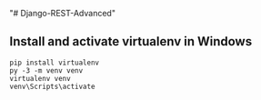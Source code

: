 "# Django-REST-Advanced" 

## Install and activate virtualenv in Windows
```
pip install virtualenv
py -3 -m venv venv
virtualenv venv
venv\Scripts\activate
```
